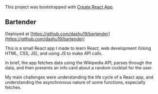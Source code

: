 This project was bootstrapped with [Create React App](https://github.com/facebook/create-react-app).

## Bartender

Deployed at [https://github.com/dashu19/bartender](https://github.com/dashu19/bartender)

This is a small React app I made to learn React, web development (Using HTML, CSS, JS), and using JS to make API calls.

In brief, the app fetches data using the Wikipedia API, parses through the data, and then presents an info card about a random cocktail for the user.

My main challenges were understanding the life cycle of a React app, and understanding the asynchronous nature of some functions, especially fetches.



